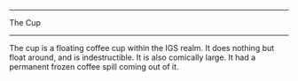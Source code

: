 ______________________________
The Cup
______________________________
The cup is a floating coffee cup within the IGS realm. It does nothing but float around, and is indestructible. It is also comically large. It had a permanent frozen coffee spill coming out of it.
